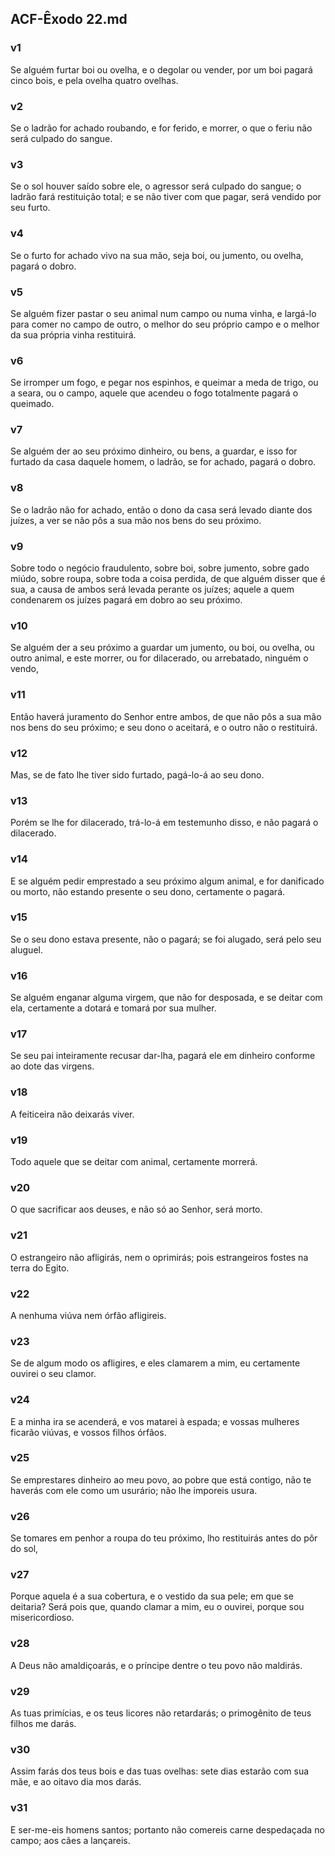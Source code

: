 ## ACF-Êxodo 22.md
### v1
 Se alguém furtar boi ou ovelha, e o degolar ou vender, por um boi pagará cinco bois, e pela ovelha quatro ovelhas.
### v2
 Se o ladrão for achado roubando, e for ferido, e morrer, o que o feriu não será culpado do sangue.
### v3
 Se o sol houver saído sobre ele, o agressor será culpado do sangue; o ladrão fará restituição total; e se não tiver com que pagar, será vendido por seu furto.
### v4
 Se o furto for achado vivo na sua mão, seja boi, ou jumento, ou ovelha, pagará o dobro.
### v5
 Se alguém fizer pastar o seu animal num campo ou numa vinha, e largá-lo para comer no campo de outro, o melhor do seu próprio campo e o melhor da sua própria vinha restituirá.
### v6
 Se irromper um fogo, e pegar nos espinhos, e queimar a meda de trigo, ou a seara, ou o campo, aquele que acendeu o fogo totalmente pagará o queimado.
### v7
 Se alguém der ao seu próximo dinheiro, ou bens, a guardar, e isso for furtado da casa daquele homem, o ladrão, se for achado, pagará o dobro.
### v8
 Se o ladrão não for achado, então o dono da casa será levado diante dos juízes, a ver se não pôs a sua mão nos bens do seu próximo.
### v9
 Sobre todo o negócio fraudulento, sobre boi, sobre jumento, sobre gado miúdo, sobre roupa, sobre toda a coisa perdida, de que alguém disser que é sua, a causa de ambos será levada perante os juízes; aquele a quem condenarem os juízes pagará em dobro ao seu próximo.
### v10
 Se alguém der a seu próximo a guardar um jumento, ou boi, ou ovelha, ou outro animal, e este morrer, ou for dilacerado, ou arrebatado, ninguém o vendo,
### v11
 Então haverá juramento do Senhor entre ambos, de que não pôs a sua mão nos bens do seu próximo; e seu dono o aceitará, e o outro não o restituirá.
### v12
 Mas, se de fato lhe tiver sido furtado, pagá-lo-á ao seu dono.
### v13
 Porém se lhe for dilacerado, trá-lo-á em testemunho disso, e não pagará o dilacerado.
### v14
 E se alguém pedir emprestado a seu próximo algum animal, e for danificado ou morto, não estando presente o seu dono, certamente o pagará.
### v15
 Se o seu dono estava presente, não o pagará; se foi alugado, será pelo seu aluguel.
### v16
 Se alguém enganar alguma virgem, que não for desposada, e se deitar com ela, certamente a dotará e tomará por sua mulher.
### v17
 Se seu pai inteiramente recusar dar-lha, pagará ele em dinheiro conforme ao dote das virgens.
### v18
 A feiticeira não deixarás viver.
### v19
 Todo aquele que se deitar com animal, certamente morrerá.
### v20
 O que sacrificar aos deuses, e não só ao Senhor, será morto.
### v21
 O estrangeiro não afligirás, nem o oprimirás; pois estrangeiros fostes na terra do Egito.
### v22
 A nenhuma viúva nem órfão afligireis.
### v23
 Se de algum modo os afligires, e eles clamarem a mim, eu certamente ouvirei o seu clamor.
### v24
 E a minha ira se acenderá, e vos matarei à espada; e vossas mulheres ficarão viúvas, e vossos filhos órfãos.
### v25
 Se emprestares dinheiro ao meu povo, ao pobre que está contigo, não te haverás com ele como um usurário; não lhe imporeis usura.
### v26
 Se tomares em penhor a roupa do teu próximo, lho restituirás antes do pôr do sol,
### v27
 Porque aquela é a sua cobertura, e o vestido da sua pele; em que se deitaria? Será pois que, quando clamar a mim, eu o ouvirei, porque sou misericordioso.
### v28
 A Deus não amaldiçoarás, e o príncipe dentre o teu povo não maldirás.
### v29
 As tuas primícias, e os teus licores não retardarás; o primogênito de teus filhos me darás.
### v30
 Assim farás dos teus bois e das tuas ovelhas: sete dias estarão com sua mãe, e ao oitavo dia mos darás.
### v31
 E ser-me-eis homens santos; portanto não comereis carne despedaçada no campo; aos cães a lançareis.
